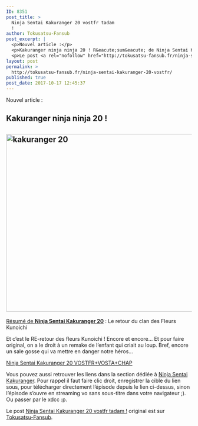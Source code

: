 ```yaml
---
ID: 8351
post_title: >
  Ninja Sentai Kakuranger 20 vostfr tadam
  !
author: Tokusatsu-Fansub
post_excerpt: |
  <p>Nouvel article :</p>
  <p>Kakuranger ninja ninja 20 ! R&eacute;sum&eacute; de Ninja Sentai Kakuranger&nbsp;20 : Le retour du clan des Fleurs Kunoichi Et c&rsquo;est le RE-retour des fleurs Kunoichi ! Encore et encore&hellip; Et pour faire original, on a le droit &agrave; un remake &hellip; <a href="http://tokusatsu-fansub.fr/ninja-sentai-kakuranger-20-vostfr/">Lire la suite <span>&rarr;</span></a></p>
  <p>Le post <a rel="nofollow" href="http://tokusatsu-fansub.fr/ninja-sentai-kakuranger-20-vostfr/">Ninja Sentai Kakuranger 20 vostfr tadam !</a> original est sur <a rel="nofollow" href="http://tokusatsu-fansub.fr/">Tokusatsu-Fansub</a>.</p>
layout: post
permalink: >
  http://tokusatsu-fansub.fr/ninja-sentai-kakuranger-20-vostfr/
published: true
post_date: 2017-10-17 12:45:37
---
```

<p>Nouvel article :</p>
<h2>Kakuranger ninja ninja 20 !</h2>
<h2><a href="http://tokusatsu-fansub.fr/wp-content/uploads/2017/10/kakuranger-20.jpg"><img class="aligncenter size-full wp-image-2410" src="http://tokusatsu-fansub.fr/wp-content/uploads/2017/10/kakuranger-20.jpg" alt="kakuranger 20" width="640" height="480" srcset="http://tokusatsu-fansub.fr/wp-content/uploads/2017/10/kakuranger-20.jpg 640w, http://tokusatsu-fansub.fr/wp-content/uploads/2017/10/kakuranger-20-300x225.jpg 300w, http://tokusatsu-fansub.fr/wp-content/uploads/2017/10/kakuranger-20-400x300.jpg 400w" sizes="(max-width: 640px) 100vw, 640px" /></a><span id="more-2403"></span></h2>
<p><span style="text-decoration: underline;">Résumé de <strong>Ninja Sentai Kakuranger 20</strong></span> : Le retour du clan des Fleurs Kunoichi</p>
<p>Et c’est le RE-retour des fleurs Kunoichi ! Encore et encore… Et pour faire original, on a le droit à un remake de l&rsquo;enfant qui criait au loup. Bref, encore un sale gosse qui va mettre en danger notre héros…</p>
<p><a href="http://ddl.tokusatsu-fansub.fr/Ninja%20Sentai%20Kakuranger/%5BTokusatsu-Fansub%5D%20Ninja%20Sentai%20Kakuranger%2020%20VOSTFR%2BVOSTA%2BCHAP%20%5BD80E03DE%5D.mkv">Ninja Sentai Kakuranger 20 VOSTFR+VOSTA+CHAP</a></p>
<p>Vous pouvez aussi retrouver les liens dans la section dédiée à <a href="http://tokusatsu-fansub.fr/telechargement/ninja-sentai-kakuranger/"  rel="noopener noreferrer">Ninja Sentai Kakuranger</a>. Pour rappel il faut faire clic droit, enregistrer la cible du lien sous, pour télécharger directement l’épisode depuis le lien ci-dessus, sinon l’épisode s’ouvre en streaming vo sans sous-titre dans votre navigateur ;). Ou passer par le xdcc :p.</p>
<!-- Facebook Members Plugin by Crunchify: http://Crunchify.com/facebook-members/ -->
		<div class="fb-recommendations-bar" data-href="http://tokusatsu-fansub.fr/ninja-sentai-kakuranger-20-vostfr/" data-read-time="5" data-side="" data-action="like"></div><p>Le post <a rel="nofollow" href="http://tokusatsu-fansub.fr/ninja-sentai-kakuranger-20-vostfr/">Ninja Sentai Kakuranger 20 vostfr tadam !</a> original est sur <a rel="nofollow" href="http://tokusatsu-fansub.fr/">Tokusatsu-Fansub</a>.</p>
